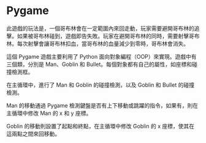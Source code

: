 # Pygame 

此遊戲的玩法是，一個哥布林會在一定範圍內來回走動，玩家需要避開哥布林的追擊。如果被哥布林碰到，遊戲即告失敗。玩家在避開哥布林的同時，需要射擊哥布林。每次射擊會讓哥布林扣血，當哥布林的血量減少到零時，哥布林會消失。

這個 Pygame 遊戲主要利用了 Python 面向對象編程（OOP）來實現。遊戲中有三個類，分別是 Man、Goblin 和 Bullet。每個對象都有自己的屬性，如座標和碰撞檢測框。

在主循環中，進行了 Man 和 Goblin 的碰撞檢測，以及 Goblin 和 Bullet 的碰撞檢測。

Man 的移動通過 Pygame 檢測鍵盤是否有上下移動或跳躍的指令，如果有，則在主循環中修改 Man 的 x 和 y 座標。

Goblin 的移動則設置了起點和終點，在主循環中修改 Goblin 的 x 座標，使其在這兩點之間來回移動。